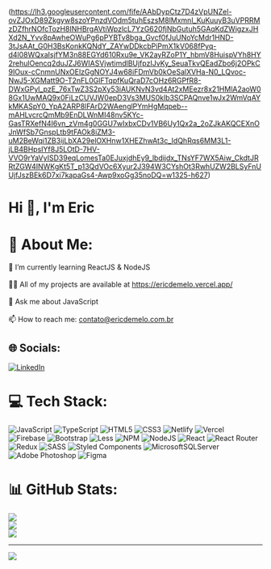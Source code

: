 (https://lh3.googleusercontent.com/fife/AAbDypCtz7D4zVpUNZel-ovZJOxD89Zkgyw8szoYPnzdVOdm5tuhEszsM8lMxmnl_KuKuuyB3uVPRRMzDZfhrNOfcTozH8INHBrgAVtiWpzlcL7YzG620fjNbGutuh5GAqKdZWigzxJHXd2N_Yvv8pAwheOWuPg6pPYBTv8bga_Gvcf0fJuUNoYcMdr1HND-3tJsAAt_G0H3BsKonkKQNdY_ZAYwDDkcbPiPmX1kV068fPyq-d4l08WQxaIsjfYM3n88EGYd610Rxu9e_VK2ayRZoP1Y_hbmV8HuispVYh8HY2rehulOencq2duJZJ6WIASVjwtimdlBUjfpzIJvKy_SeuaTkvQEadZbo6j2OPkC9IOux-cCnmnUNxOElzGgNOYJ4w68iFDmVb0kOeSalXVHa-N0_LQvoc-NwJ5-XGMatt9O-T2nFL0GlFTqpfKuQraD7cOHz6RGPfR8-DWxGPyl_pzE_76xTwZ3S2pXy53iAUKNvN3vd4At2xMEezr8x21HMlA2aoW08Gx1UwMAQ9x0FiLzCUVJW0epD3Vs3MUS0klb3SCPAQnve1wJx2WmVqAYkMKASpY0_YpA2ARP8lFArD2WAenglPYmHgMqpeb--mAHLvcrcQmMb9EnDLWnMI48nv5KYc-GasTRXefN4I6vn_zVm4g0GGU7wIxbxCDv1VB6Uy1Qx2a_2oZJkAKQCEXnOJnWfSb7GnspLtb9tFAOk8iZM3-uM2BeWqi1ZB3ijLbXA29elOXHnw1XHEZhwAt3c_IdQhRqs6MM3L1-jLB4BHpsIYf8J5LOtD-7HV-VVO9rYaVyISD39eqLomesTa0EJuxjdhEy9_lbdijdx_TNsYF7WX5Aiw_CkdtJRRtZGW4INWKgKt5T_p13QdVOc6Xyur2J394W3CYshOt3RwhUZW2BLSyFnUUjfJszBEk6D7xi7kapaGs4-Awp9xoGg35noDQ=w1325-h627)

# Hi 👋, I'm Eric

# 💫 About Me:
🌱 I’m currently learning ReactJS & NodeJS<br><br>👨‍💻 All of my projects are available at https://ericdemelo.vercel.app/<br><br>💬 Ask me about JavaScript<br><br>📫 How to reach me: contato@ericdemelo.com.br


## 🌐 Socials:
[![LinkedIn](https://img.shields.io/badge/LinkedIn-%230077B5.svg?logo=linkedin&logoColor=white)](https://linkedin.com/in/ericdmelo) 

# 💻 Tech Stack:
![JavaScript](https://img.shields.io/badge/javascript-%23323330.svg?style=for-the-badge&logo=javascript&logoColor=%23F7DF1E) ![TypeScript](https://img.shields.io/badge/typescript-%23007ACC.svg?style=for-the-badge&logo=typescript&logoColor=white) ![HTML5](https://img.shields.io/badge/html5-%23E34F26.svg?style=for-the-badge&logo=html5&logoColor=white) ![CSS3](https://img.shields.io/badge/css3-%231572B6.svg?style=for-the-badge&logo=css3&logoColor=white) ![Netlify](https://img.shields.io/badge/netlify-%23000000.svg?style=for-the-badge&logo=netlify&logoColor=#00C7B7) ![Vercel](https://img.shields.io/badge/vercel-%23000000.svg?style=for-the-badge&logo=vercel&logoColor=white) ![Firebase](https://img.shields.io/badge/firebase-%23039BE5.svg?style=for-the-badge&logo=firebase) ![Bootstrap](https://img.shields.io/badge/bootstrap-%23563D7C.svg?style=for-the-badge&logo=bootstrap&logoColor=white) ![Less](https://img.shields.io/badge/less-2B4C80?style=for-the-badge&logo=less&logoColor=white) ![NPM](https://img.shields.io/badge/NPM-%23000000.svg?style=for-the-badge&logo=npm&logoColor=white) ![NodeJS](https://img.shields.io/badge/node.js-6DA55F?style=for-the-badge&logo=node.js&logoColor=white) ![React](https://img.shields.io/badge/react-%2320232a.svg?style=for-the-badge&logo=react&logoColor=%2361DAFB) ![React Router](https://img.shields.io/badge/React_Router-CA4245?style=for-the-badge&logo=react-router&logoColor=white) ![Redux](https://img.shields.io/badge/redux-%23593d88.svg?style=for-the-badge&logo=redux&logoColor=white) ![SASS](https://img.shields.io/badge/SASS-hotpink.svg?style=for-the-badge&logo=SASS&logoColor=white) ![Styled Components](https://img.shields.io/badge/styled--components-DB7093?style=for-the-badge&logo=styled-components&logoColor=white) ![MicrosoftSQLServer](https://img.shields.io/badge/Microsoft%20SQL%20Sever-CC2927?style=for-the-badge&logo=microsoft%20sql%20server&logoColor=white) ![Adobe Photoshop](https://img.shields.io/badge/adobephotoshop-%2331A8FF.svg?style=for-the-badge&logo=adobephotoshop&logoColor=white) 	![Figma](https://img.shields.io/badge/figma-%23F24E1E.svg?style=for-the-badge&logo=figma&logoColor=white)
# 📊 GitHub Stats:
![](https://github-readme-stats.vercel.app/api?username=er1cdmelo&theme=nightowl&hide_border=false&include_all_commits=false&count_private=false)<br/>
![](https://github-readme-streak-stats.herokuapp.com/?user=er1cdmelo&theme=nightowl&hide_border=false)<br/>
![](https://github-readme-stats.vercel.app/api/top-langs/?username=er1cdmelo&theme=nightowl&hide_border=false&include_all_commits=false&count_private=false&layout=compact)

---
[![](https://visitcount.itsvg.in/api?id=er1cdmelo&icon=5&color=6)](https://visitcount.itsvg.in)

<!-- Proudly created with GPRM ( https://gprm.itsvg.in ) -->
